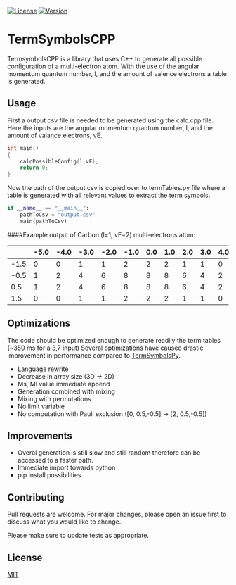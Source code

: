 [![License](https://img.shields.io/badge/License-MIT-blue.svg)](https://github.com/CurrencyFinn/TermSymbolCpp/blob/main/LICENSE)
[![Version](https://img.shields.io/badge/Version-0.0.1.0-blue.svg)](https://github.com/CurrencyFinn/TermSymbolCpp/releases/)

# TermSymbolsCPP

TermsymbolsCPP is a library that uses C++ to generate all possible configuration of a multi-electron atom. With the use of the angular momentum quantum number, l, and the amount of valence electrons a table is generated.

## Usage

First a output csv file is needed to be generated using the calc.cpp file. Here the inputs are the angular momentum quantum number, l, and the amount of valance electrons, vE.

```cpp
int main()
{
    calcPossibleConfig(l,vE);
    return 0;
}
````

Now the path of the output csv is copied over to termTables.py file where a table is generated with all relevant values to extract the term symbols.

```python
if __name__ == "__main__":
    pathToCsv = "output.csv"
    main(pathToCsv)
```


####Example output of Carbon (l=1, vE=2) multi-electrons atom:

|      | -5.0 | -4.0 | -3.0 | -2.0 | -1.0 |  0.0 |  1.0 |  2.0 |  3.0 |  4.0 |  5.0 |
|------|------|------|------|------|------|------|------|------|------|------|------|
| -1.5 |  0   |  0   |  1   |  1   |  2   |  2   |  2   |  1   |  1   |  0   |  0   |
| -0.5 |  1   |  2   |  4   |  6   |  8   |  8   |  8   |  6   |  4   |  2   |  1   |
|  0.5 |  1   |  2   |  4   |  6   |  8   |  8   |  8   |  6   |  4   |  2   |  1   |
|  1.5 |  0   |  0   |  1   |  1   |  2   |  2   |  2   |  1   |  1   |  0   |  0   |


## Optimizations
The code should be optimized enough to generate readily the term tables (~350 ms for a 3,7 input)
Several optimizations have caused drastic improvement in performance compared to [TermSymbolsPy](https://github.com/CurrencyFinn/TermSymbolsPy). 
* Language rewrite
* Decrease in array size (3D → 2D)
* Ms, Ml value immediate append
* Generation combined with mixing
* Mixing with permutations
* No limit variable
* No computation with Pauli exclusion ([0, 0.5,-0.5] → [2, 0.5,-0.5])

## Improvements

* Overal generation is still slow and still random therefore can be accessed to a faster path. 
* Immediate import towards python 
* pip install possibilities

## Contributing

Pull requests are welcome. For major changes, please open an issue first
to discuss what you would like to change.

Please make sure to update tests as appropriate.

## License

[MIT](https://github.com/CurrencyFinn/TermSymbolCpp/blob/main/LICENSE)
